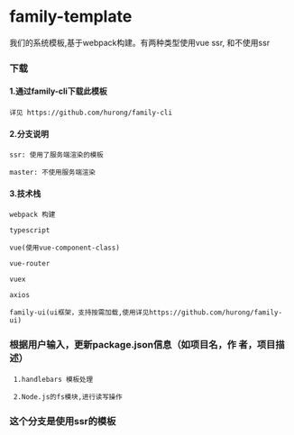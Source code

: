 # family-template
我们的系统模板,基于webpack构建。有两种类型使用vue ssr, 和不使用ssr

### 下载
#### 1.通过family-cli下载此模板
```
详见 https://github.com/hurong/family-cli
```

#### 2.分支说明
```
ssr: 使用了服务端渲染的模板

master: 不使用服务端渲染
```

#### 3.技术栈
```
webpack 构建

typescript

vue(使用vue-component-class)

vue-router

vuex

axios

family-ui(ui框架，支持按需加载,使用详见https://github.com/hurong/family-ui)
```

### 根据用户输入，更新package.json信息（如项目名，作 者，项目描述）
```
 1.handlebars 模板处理

 2.Node.js的fs模块,进行读写操作

```

### 这个分支是使用ssr的模板
